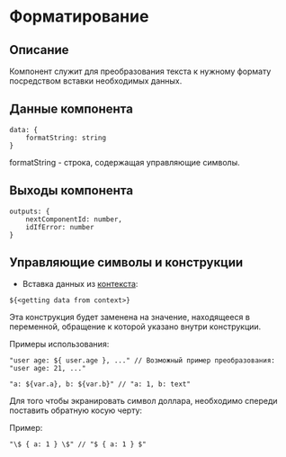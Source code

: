 # Форматирование

## Описание

Компонент служит для преобразования текста к нужному формату посредством вставки необходимых данных.

## Данные компонента

```
data: {
    formatString: string
}
```

formatString - cтрока, содержащая управляющие символы.

## Выходы компонента
```
outputs: {
    nextComponentId: number,
    idIfError: number
}
```


## Управляющие символы и конструкции

- Вставка данных из [контекста](../context.md):

```
${<getting data from context>}
```

Эта конструкция будет заменена на значение, 
находящееся в переменной, обращение к которой указано внутри конструкции.

Примеры использования:

```
"user age: ${ user.age }, ..." // Возможный пример преобразования: "user age: 21, ..."
```

```
"a: ${var.a}, b: ${var.b}" // "a: 1, b: text"
```

Для того чтобы экранировать символ доллара, необходимо спереди поставить обратную косую черту:

Пример:

```
"\$ { a: 1 } \$" // "$ { a: 1 } $"
```



